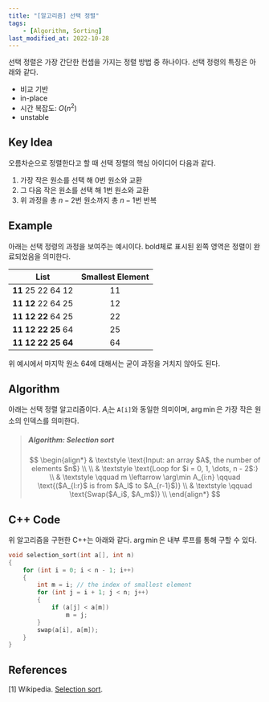```yaml
---
title: "[알고리즘] 선택 정렬"
tags:
    - [Algorithm, Sorting]
last_modified_at: 2022-10-28
---
```


선택 정렬은 가장 간단한 컨셉을 가지는 정렬 방법 중 하나이다. 선택 정령의 특징은 아래와 같다.

* 비교 기반
* in-place
* 시간 복잡도: $O(n^2)$
* unstable

## Key Idea

오름차순으로 정렬한다고 할 때 선택 정렬의 핵심 아이디어 다음과 같다.

1. 가장 작은 원소를 선택 해 0번 원소와 교환
2. 그 다음 작은 원소를 선택 해 1번 원소와 교환
3. 위 과정을 총 $n-2$번 원소까지 총 $n - 1$번 반복

## Example

아래는 선택 정령의 과정을 보여주는 예시이다. bold체로 표시된 왼쪽 영역은 정렬이 완료되었음을 의미한다.

|List|Smallest Element|
|:---:|:---:|
|**11** 25 22 64 12|11|
|**11 12** 22 64 25|12|
|**11 12 22** 64 25|22|
|**11 12 22 25** 64|25|
|**11 12 22 25 64**|64|

위 예시에서 마지막 원소 64에 대해서는 굳이 과정을 거치지 않아도 된다.

## Algorithm

아래는 선택 정렬 알고리즘이다. $A_i$는 `A[i]`와 동일한 의미이며, $\arg\min$은 가장 작은 원소의 인덱스를 의미한다.

> ##### $\text{Algorithm: Selection sort}$  
> $$
> \begin{align*}
> & \textstyle \text{Input: an array $A$, the number of elements $n$} \\
> \\
> & \textstyle \text{Loop for $i = 0, 1, \dots, n - 2$:} \\
> & \textstyle \qquad m \leftarrow \arg\min A_{i:n} \qquad \text{($A_{l:r}$ is from $A_l$ to $A_{r-1}$)} \\
> & \textstyle \qquad \text{Swap($A_i$, $A_m$)} \\
> \end{align*}
> $$

## C++ Code

위 알고리즘을 구현한 C++는 아래와 같다. $\arg\min$은 내부 루프를 통해 구할 수 있다.

```c++
void selection_sort(int a[], int n)
{
    for (int i = 0; i < n - 1; i++)
    {
        int m = i; // the index of smallest element
        for (int j = i + 1; j < n; j++)
        {
            if (a[j] < a[m])
                m = j;
        }
        swap(a[i], a[m]);
    }
}
```

## References

[1] Wikipedia. [Selection sort](https://en.wikipedia.org/wiki/Selection_sort).